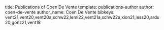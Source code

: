 title: Publications of Coen De Vente
template: publications-author
author: coen-de-vente
author_name: Coen De Vente
bibkeys: vent21,vent20,vent20a,schw22,lemi22,vent21a,schw22a,xion21,less20,ardu20,gonz21,vent18